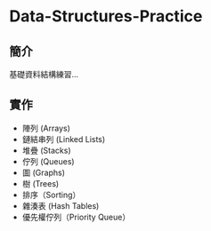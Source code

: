 # Data-Structures-Practice

## 簡介
基礎資料結構練習...

## 實作
- 陣列 (Arrays)
- 鏈結串列 (Linked Lists)
- 堆疊 (Stacks)
- 佇列 (Queues)
- 圖 (Graphs)
- 樹 (Trees)
- 排序（Sorting）
- 雜湊表 (Hash Tables)
- 優先權佇列（Priority Queue）

